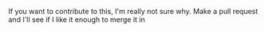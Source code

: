 If you want to contribute to this, I'm really not sure why.
Make a pull request and I'll see if I like it enough to merge it in
